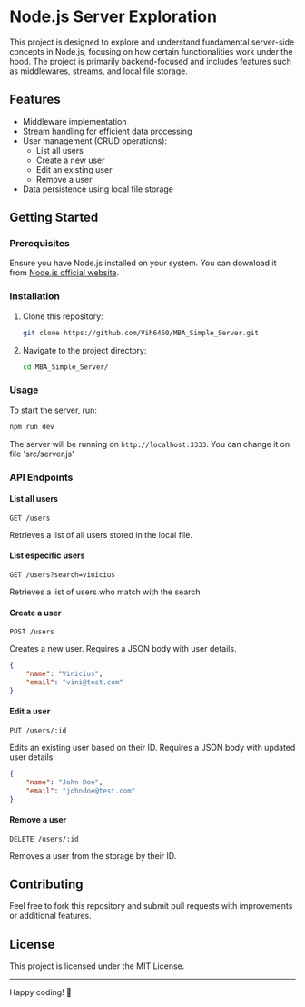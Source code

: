 # Node.js Server Exploration

This project is designed to explore and understand fundamental server-side concepts in Node.js, focusing on how certain functionalities work under the hood. The project is primarily backend-focused and includes features such as middlewares, streams, and local file storage.

## Features

- Middleware implementation
- Stream handling for efficient data processing
- User management (CRUD operations):
  - List all users
  - Create a new user
  - Edit an existing user
  - Remove a user
- Data persistence using local file storage

## Getting Started

### Prerequisites

Ensure you have Node.js installed on your system. You can download it from [Node.js official website](https://nodejs.org/).

### Installation

1. Clone this repository:
   ```sh
   git clone https://github.com/Vih6460/MBA_Simple_Server.git
   ```
2. Navigate to the project directory:
   ```sh
   cd MBA_Simple_Server/
   ```

### Usage

To start the server, run:
```sh
npm run dev
```
The server will be running on `http://localhost:3333`. You can change it on file 'src/server.js'

### API Endpoints

#### List all users
```http
GET /users
```
Retrieves a list of all users stored in the local file.

#### List especific users
```http
GET /users?search=vinicius
```
Retrieves a list of users who match with the search

#### Create a user
```http
POST /users
```
Creates a new user. Requires a JSON body with user details.
```json
{
    "name": "Vinicius",
    "email": "vini@test.com"
}
```

#### Edit a user
```http
PUT /users/:id
```
Edits an existing user based on their ID. Requires a JSON body with updated user details.
```json
{
    "name": "John Doe",
    "email": "johndoe@test.com"
}
```

#### Remove a user
```http
DELETE /users/:id
```
Removes a user from the storage by their ID.

## Contributing

Feel free to fork this repository and submit pull requests with improvements or additional features.

## License

This project is licensed under the MIT License.

---

Happy coding! 🚀
